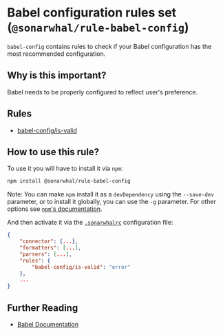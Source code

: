 # Babel configuration rules set (`@sonarwhal/rule-babel-config`)

`babel-config` contains rules to check if your Babel configuration has
the most recommended configuration.

## Why is this important?

Babel needs to be properly configured to reflect user's preference.

## Rules

* [babel-config/is-valid][is-valid]

## How to use this rule?

To use it you will have to install it via `npm`:

```bash
npm install @sonarwhal/rule-babel-config
```

Note: You can make `npm` install it as a `devDependency` using the `--save-dev`
parameter, or to install it globally, you can use the `-g` parameter. For
other options see
[`npm`'s documentation](https://docs.npmjs.com/cli/install).

And then activate it via the [`.sonarwhalrc`][sonarwhalrc]
configuration file:

```json
{
    "connector": {...},
    "formatters": [...],
    "parsers": [...],
    "rules": {
        "babel-config/is-valid": "error"
    },
    ...
}
```

## Further Reading

* [Babel Documentation][babel documentation]

<!-- Link labels: -->

[babel documentation]: https://babeljs.io/docs/usage/babelrc/
[is-valid]: ./docs/is-valid.md
[sonarwhalrc]: https://sonarwhal.com/docs/user-guide/further-configuration/sonarwhalrc-formats/